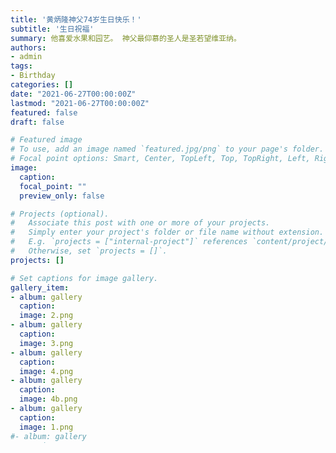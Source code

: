```yaml
---
title: '黄炳隆神父74岁生日快乐！'
subtitle: '生日祝福'
summary: 他喜爱水果和园艺。 神父最仰慕的圣人是圣若望维亚纳。
authors:
- admin
tags:
- Birthday
categories: []
date: "2021-06-27T00:00:00Z"
lastmod: "2021-06-27T00:00:00Z"
featured: false
draft: false

# Featured image
# To use, add an image named `featured.jpg/png` to your page's folder.
# Focal point options: Smart, Center, TopLeft, Top, TopRight, Left, Right, BottomLeft, Bottom, BottomRight
image:
  caption:
  focal_point: ""
  preview_only: false

# Projects (optional).
#   Associate this post with one or more of your projects.
#   Simply enter your project's folder or file name without extension.
#   E.g. `projects = ["internal-project"]` references `content/project/deep-learning/index.md`.
#   Otherwise, set `projects = []`.
projects: []

# Set captions for image gallery.
gallery_item:
- album: gallery
  caption:
  image: 2.png
- album: gallery
  caption:
  image: 3.png
- album: gallery
  caption:
  image: 4.png
- album: gallery
  caption:
  image: 4b.png
- album: gallery
  caption:
  image: 1.png
#- album: gallery
#  caption: 1950s
#  image: theme-1950s.png
#- album: gallery
#  caption: Coffee theme with Playfair font
#  image: theme-coffee-playfair.png
#- album: gallery
#  caption: Strawberry
#  image: theme-strawberry.png
---
```


在这个特别的日子，教堂要祝福我们的前任本堂神父黄炳隆神父74岁生日快乐。他从2011年的11月开始被调派到峇冬丁宜圣母圣名堂，直到2021年的3月。在这个长达将近10年的岁月，他奉献了其一生的服务给予我们的教会及教堂社区。今年的3月教会终于批准神父退休，他目前居住在峇冬丁宜花园，过着隐居休闲的生活。祈求上主保佑他平安，喜乐。

{{< gallery src="gallery" >}}

### 黄炳隆神父在本堂的事迹：

- 将坟场命名为《诸圣园》，修建坟场围墙及设立牌匾。
![坟场圣地=将坟场命名为《诸圣园》，修建坟场围墙及设立牌匾](/img/post/grave.jpg)
- 启动建新堂“推介礼”，开始筹募建堂事项。
![建新堂=启动建新堂“推介礼](/img/post/newchurch.jpg)
- 成立了本堂“圣母军”团体。
![圣母军](/img/post/legionofmary.jpg)
- 组织了英文“BEC基信团”
![BEC基信团](/img/post/bec.jpg)
- 成立了“圣马尔谷醒狮团”
![圣马尔谷醒狮团](/img/post/liondanceclub.jpg)

### 谁是圣若望亚维纳？
{{< youtube -7U7cENnTwY >}}
